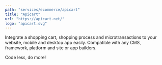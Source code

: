 ```yaml
---
path: "services/ecommerce/apicart"
title: "Apicart"
url: "https://apicart.net/"
logo: "apicart.svg"
---
```


Integrate a shopping cart, shopping process and microtransactions to your website, mobile and desktop app easily.
Compatible with any CMS, framework, platform and site or app builders.

Code less, do more!
